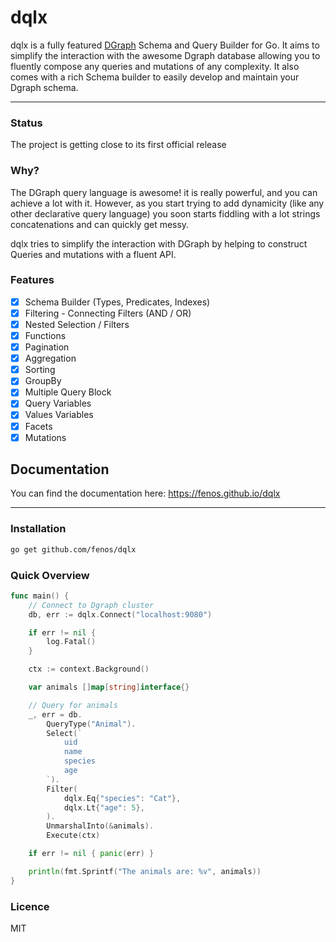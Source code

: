 # dqlx

dqlx is a fully featured [DGraph](https://github.com/dgraph-io/dgraph) Schema and Query Builder for Go.
It aims to simplify the interaction with the awesome Dgraph database allowing you to fluently compose any queries and mutations of any complexity. It also comes with a rich Schema builder to easily develop and maintain your Dgraph schema.

---

### Status
The project is getting close to its first official release

### Why?
The DGraph query language is awesome! it is really powerful, and you can achieve a lot with it.
However, as you start trying to add dynamicity (like any other declarative query language) you soon starts
fiddling with a lot strings concatenations and can quickly get messy.

dqlx tries to simplify the interaction with DGraph by helping to construct Queries and mutations with a fluent API.

### Features

- [x] Schema Builder (Types, Predicates, Indexes)
- [x] Filtering - Connecting Filters (AND / OR)
- [x] Nested Selection / Filters
- [x] Functions
- [x] Pagination
- [x] Aggregation
- [x] Sorting
- [x] GroupBy
- [x] Multiple Query Block
- [x] Query Variables
- [x] Values Variables
- [x] Facets
- [x] Mutations

## Documentation

You can find the documentation here: https://fenos.github.io/dqlx

---

### Installation
```bash
go get github.com/fenos/dqlx
```

### Quick Overview

```go
func main() {
    // Connect to Dgraph cluster
    db, err := dqlx.Connect("localhost:9080")

    if err != nil {
        log.Fatal()
    }

    ctx := context.Background()

    var animals []map[string]interface{}

    // Query for animals
    _, err = db.
        QueryType("Animal").
        Select(`
            uid
            name
            species
            age
        `).
        Filter(
            dqlx.Eq{"species": "Cat"},
            dqlx.Lt{"age": 5},
        ).
        UnmarshalInto(&animals).
        Execute(ctx)

    if err != nil { panic(err) }

    println(fmt.Sprintf("The animals are: %v", animals))
}
```

### Licence
MIT

